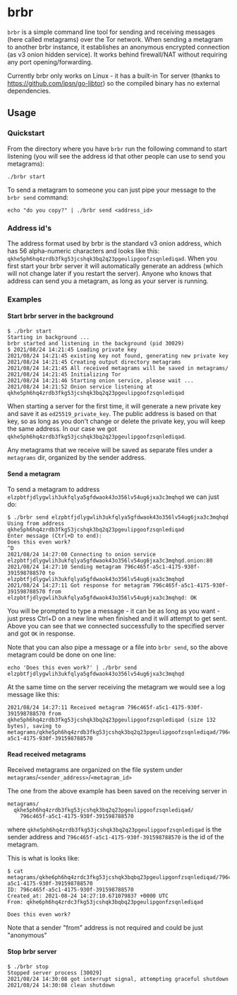 # brbr

`brbr` is a simple command line tool for sending and receiving messages (here called metagrams) over the Tor network. When sending a metagram to another brbr instance, it establishes an anonymous encrypted connection (as v3 onion hidden service). It works behind firewall/NAT without requiring any port opening/forwarding.

Currently brbr only works on Linux - it has a built-in Tor server (thanks to https://github.com/ipsn/go-libtor) so the compiled binary has no external dependencies.

## Usage

### Quickstart

From the directory where you have `brbr` run the following command to start listening (you will see the address id that other people can use to send you metagrams):
```
./brbr start
```

To send a metagram to someone you can just pipe your message to the `brbr send` command:
```
echo "do you copy?" | ./brbr send <address_id>
```

### Address id's

The address format used by brbr is the standard v3 onion address, which has 56 alpha-numeric characters and looks like this: `qkhe5ph6hq4zrdb3fkg53jcshqk3bq2q23pgeulipgoofzsqnlediqad`.
When you first start your brbr server it will automatically generate an address (which will not change later if you restart the server). Anyone who knows that address can send you a metagram, as long as your server is running.

### Examples

#### Start brbr server in the background

```
$ ./brbr start
Starting in background ...
brbr started and listening in the background (pid 30029)
$ 2021/08/24 14:21:45 Loading private key
2021/08/24 14:21:45 existing key not found, generating new private key
2021/08/24 14:21:45 Creating output directory metagrams
2021/08/24 14:21:45 All received metagrams will be saved in metagrams/
2021/08/24 14:21:45 Initializing Tor
2021/08/24 14:21:46 Starting onion service, please wait ...
2021/08/24 14:21:52 Onion service listening at qkhe5ph6hq4zrdb3fkg53jcshqk3bq2q23pgeulipgoofzsqnlediqad
```

When starting a server for the first time, it will generate a new private key and save it as `ed25519_private_key`. The public address is based on that key, so as long as you don't change or delete the private key, you will keep the same address. In our case we got `qkhe5ph6hq4zrdb3fkg53jcshqk3bq2q23pgeulipgoofzsqnlediqad`.

Any metagrams that we receive will be saved as separate files under a `metagrams` dir, organized by the sender address.

#### Send a metagram

To send a metagram to address `elzpbtfjdlygwlih3ukfqlya5gfdwaok43o356lv54ug6jxa3c3mqhqd` we can just do:

```
$ ./brbr send elzpbtfjdlygwlih3ukfqlya5gfdwaok43o356lv54ug6jxa3c3mqhqd
Using from address qkhe5ph6hq4zrdb3fkg53jcshqk3bq2q23pgeulipgoofzsqnlediqad
Enter message (Ctrl+D to end):
Does this even work?
^D
2021/08/24 14:27:00 Connecting to onion service elzpbtfjdlygwlih3ukfqlya5gfdwaok43o356lv54ug6jxa3c3mqhqd.onion:80
2021/08/24 14:27:10 Sending metagram 796c465f-a5c1-4175-930f-391598788570 to elzpbtfjdlygwlih3ukfqlya5gfdwaok43o356lv54ug6jxa3c3mqhqd
2021/08/24 14:27:11 Got response for metagram 796c465f-a5c1-4175-930f-391598788570 from elzpbtfjdlygwlih3ukfqlya5gfdwaok43o356lv54ug6jxa3c3mqhqd: OK
```

You will be prompted to type a message - it can be as long as you want - just press Ctrl+D on a new line when finished and it will attempt to get sent.
Above you can see that we connected successfully to the specified server and got `OK` in response.

Note that you can also pipe a message or a file into `brbr send`, so the above metagram could be done on one line:
```
echo 'Does this even work?' | ./brbr send elzpbtfjdlygwlih3ukfqlya5gfdwaok43o356lv54ug6jxa3c3mqhqd
```

At the same time on the server receiving the metagram we would see a log message like this:
```
2021/08/24 14:27:11 Received metagram 796c465f-a5c1-4175-930f-391598788570 from qkhe5ph6hq4zrdb3fkg53jcshqk3bq2q23pgeulipgoofzsqnlediqad (size 132 bytes), saving to metagrams/qkhe5ph6hq4zrdb3fkg53jcshqk3bq2q23pgeulipgoofzsqnlediqad/796c465f-a5c1-4175-930f-391598788570
```

#### Read received metagrams

Received metagrams are organized on the file system under `metagrams`/`<sender_address>`/`<metagram_id>`

The one from the above example has been saved on the receiving server in
```
metagrams/
  qkhe5ph6hq4zrdb3fkg53jcshqk3bq2q23pgeulipgoofzsqnlediqad/
    796c465f-a5c1-4175-930f-391598788570
```
where `qkhe5ph6hq4zrdb3fkg53jcshqk3bq2q23pgeulipgoofzsqnlediqad` is the sender address and `796c465f-a5c1-4175-930f-391598788570` is the id of the metagram.

This is what is looks like:
```
$ cat metagrams/qkhe6ph6hq4zrdc3fkg53jcshqk3bqbq23pgeulipgonfzsqnlediqad/796c465f-a5c1-4175-930f-391598788570
ID: 796c465f-a5c1-4175-930f-391598788570
Created_at: 2021-08-24 14:27:10.671079837 +0000 UTC
From: qkhe6ph6hq4zrdc3fkg53jcshqk3bqbq23pgeulipgonfzsqnlediqad

Does this even work?
```

Note that a sender "from" address is not required and could be just "anonymous"

#### Stop brbr server

```
$ ./brbr stop
Stopped server process [30029]
2021/08/24 14:30:08 got interrupt signal, attempting graceful shutdown
2021/08/24 14:30:08 clean shutdown
```
